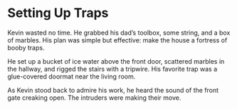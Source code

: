 # Setting Up Traps

Kevin wasted no time. He grabbed his dad’s toolbox, some string, and a box of marbles. His plan was simple but effective: make the house a fortress of booby traps.

He set up a bucket of ice water above the front door, scattered marbles in the hallway, and rigged the stairs with a tripwire. His favorite trap was a glue-covered doormat near the living room.

As Kevin stood back to admire his work, he heard the sound of the front gate creaking open. The intruders were making their move.

